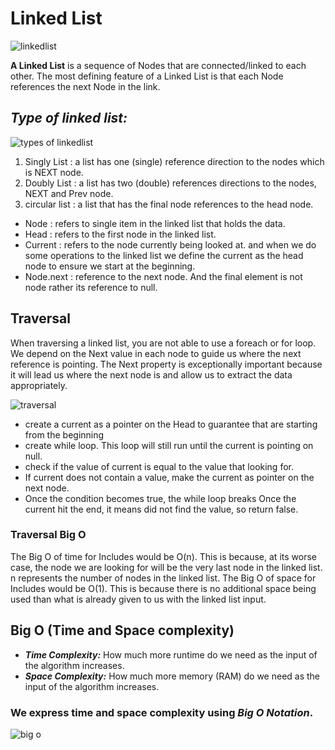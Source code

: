 # Linked List

![linkedlist](https://media.geeksforgeeks.org/wp-content/cdn-uploads/gq/2013/03/Linkedlist.png)


**A Linked List** is a sequence of Nodes that are connected/linked to each other. The most defining feature of a Linked List is that each Node references the next Node in the link.

## ***Type of linked list:***

![types of linkedlist](https://prepinsta.com/wp-content/uploads/2020/06/Types-of-Linked-Lists.webp)

1. Singly List : a list has one (single) reference direction to the nodes which is NEXT node.
2. Doubly List : a list has two (double) references directions to the nodes, NEXT and Prev node.
3. circular list : a list that has the final node references to the head node.
* Node : refers to single item in the linked list that holds the data.
* Head : refers to the first node in the linked list.
* Current : refers to the node currently being looked at. and when we do some operations to the linked list we define the current as the head node to ensure we start at the beginning.
* Node.next : reference to the next node. And the final element is not node rather its reference to null.

## Traversal
When traversing a linked list, you are not able to use a foreach or for loop. We depend on the Next value in each node to guide us where the next reference is pointing. The Next property is exceptionally important because it will lead us where the next node is and allow us to extract the data appropriately.

![traversal](https://image.slidesharecdn.com/pptofoperationsononewaylinklist-160321113603/95/ppt-of-operations-on-one-way-link-list-8-638.jpg?cb=1458560245)

* create a current as a pointer on the Head to guarantee that are starting from the beginning
* create while loop. This loop will still run until the current is pointing on null.
* check if the value of current is equal to the value that looking for.
* If current does not contain a value, make the current as pointer on the next node.
* Once the condition becomes true, the while loop breaks
Once the current hit the end, it means did not find the value, so return false.

### Traversal Big O
The Big O of time for Includes would be O(n). This is because, at its worse case, the node we are looking for will be the very last node in the linked list. n represents the number of nodes in the linked list.
The Big O of space for Includes would be O(1). This is because there is no additional space being used than what is already given to us with the linked list input.

## Big O (Time and Space complexity)

* ***Time Complexity:*** How much more runtime do we need as the input of the algorithm increases.
* ***Space Complexity:*** How much more memory (RAM) do we need as the input of the algorithm increases.
### We express time and space complexity using ***Big O Notation***.

![big o](https://miro.medium.com/max/550/1*leuidehqYrPSmoBRRjG8zA.png)